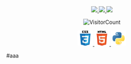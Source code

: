<div align="center">
  <a href="https://github.com/baalware">
    <img height="150em" src="https://github-readme-stats.vercel.app/api?username=baalware&show_icons=true&theme=dark&hide_border=true&&layout=compact"/>
    <img height="150em" src="https://github-readme-stats.vercel.app/api/top-langs/?username=baalware&theme=dark&hide_border=true&&layout=compact"/>
    <img height="250em" src="https://github.com/danielbped/danielbped/blob/output/github-contribution-grid-snake.svg"/>
  </a>
</div>

<div align="center">

  ![VisitorCount](https://profile-counter.glitch.me/%7Bbaalware%7D/count.svg)
</div>
<p align="center"> <a href="https://developer.android.com" target="_blank" rel="noreferrer"> <img
      src="https://raw.githubusercontent.com/devicons/devicon/master/icons/css3/css3-original-wordmark.svg" alt="css3"
      width="40" height="40" /> </a> <a href="https://www.w3.org/html/" target="_blank" rel="noreferrer"> <img
      src="https://raw.githubusercontent.com/devicons/devicon/master/icons/html5/html5-original-wordmark.svg"
      alt="html5" width="40" height="40" /> </a> <a href="https://www.adobe.com/in/products/illustrator.html"
      width="40" height="40" /> </a> <a href="https://www.python.org" target="_blank" rel="noreferrer"> <img                                                                                       src="https://raw.githubusercontent.com/devicons/devicon/master/icons/python/python-original.svg" alt="python"
      height="40" /> </a> </p>

#aaa
